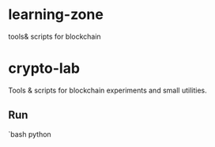 # learning-zone
tools&amp; scripts for blockchain
# crypto-lab
Tools & scripts for blockchain experiments and small utilities.

## Run
`bash
python 
